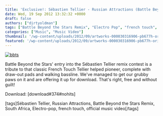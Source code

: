 ```yaml
---
title: 'Exclusive!: Sébastien Tellier - Russian Attractions (Battle Beyond the Stars Remix)'
date: Wed, 19 Sep 2012 13:32:32 +0000
draft: false
authors: ["dirtyoldman"]
tags: ["Battle Beyond the Stars Remix", "Electro Pop", "french touch", "Official Music Video", "Russian Attractions", "Sébastien Tellier", "south africa"]
categories: ["Music", "Music Video"]
thumbnail: '/wp-content/uploads/2012/09/artworks-000030316906-pb677h-original-150x150.jpg'
featured: '/wp-content/uploads/2012/09/artworks-000030316906-pb677h-original-304x190.jpg'
---
```


[![](/wp-content/uploads/2012/09/artworks-000030316906-pb677h-original.jpg "bbts")](/2012/09/19/exclusive-sebastien-tellier-russian-attractions-battle-beyond-the-stars-remix/artworks-000030316906-pb677h-original/)

Battle Beyond the Stars' entry into the Sébastien Tellier remix contest is a tribute to that classic French Touch Tellier helped pioneer, complete with draw-out pads and walking bassline. We've managed to get our grubby paws on it and are offering it up for download. That's right, free and without guilt!

Download: \[download#374#nohits\]

\[tags\]Sébastien Tellier, Russian Attractions, Battle Beyond the Stars Remix, South Africa, Electro-pop, french touch, official music video\[/tags\]